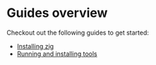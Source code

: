 # Guides overview

Checkout out the following guides to get started:

- [Installing zig](zig.md)
- [Running and installing tools](tools.md)
